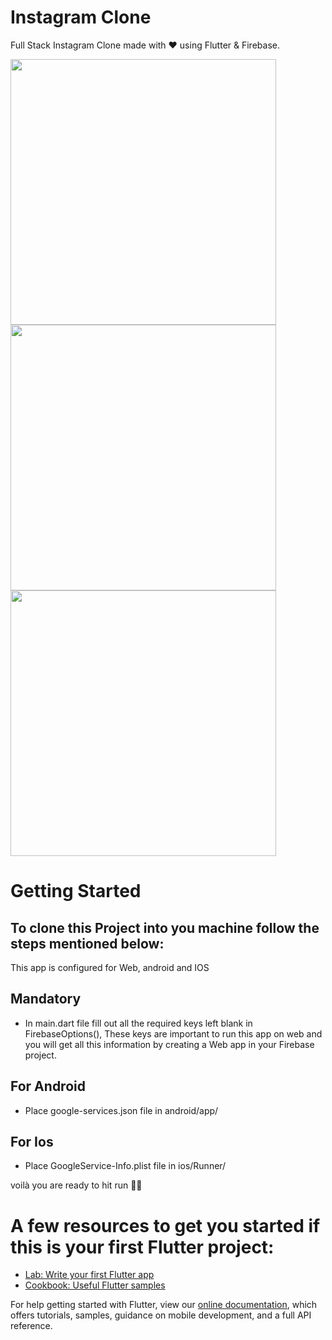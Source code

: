 # Instagram Clone

Full Stack Instagram Clone made with ❤ using Flutter & Firebase.

<img src="https://user-images.githubusercontent.com/64004539/160093711-7c52d2b3-36af-47d2-a96f-4c30ff0ab6bb.png" width="425"/> 
<img src="https://user-images.githubusercontent.com/64004539/160093765-df44df12-cf45-4012-8dab-18a3e71df7db.png" width="425"/> 
<img src="https://user-images.githubusercontent.com/64004539/160093765-df44df12-cf45-4012-8dab-18a3e71df7db.png" width="425"/>

# Getting Started

## To clone this Project into you machine follow the steps mentioned below:
This app is configured for Web, android and IOS

## Mandatory
* In main.dart file fill out all the required keys left blank in FirebaseOptions(), These keys are important to run this app on web and you will get all this information by creating a Web app in your Firebase project. 

## For Android
* Place google-services.json file in android/app/

## For Ios
* Place GoogleService-Info.plist file in ios/Runner/

voilà you are ready to hit run 🎉✨


# A few resources to get you started if this is your first Flutter project:

- [Lab: Write your first Flutter app](https://flutter.dev/docs/get-started/codelab)
- [Cookbook: Useful Flutter samples](https://flutter.dev/docs/cookbook)

For help getting started with Flutter, view our
[online documentation](https://flutter.dev/docs), which offers tutorials,
samples, guidance on mobile development, and a full API reference.

